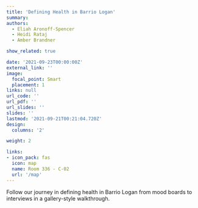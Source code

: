 ```yaml
---
title: 'Defining Health in Barrio Logan'
summary:
authors: 
  - Eliah Aronoff-Spencer
  - Heidi Rataj
  - Amber Brandner

show_related: true

date: '2021-09-23T00:00:00Z'
external_link: ''
image:
  focal_point: Smart
  placement: 1
links: null
url_code: ''
url_pdf: ''
url_slides: ''
slides: ''
lastmod: '2021-09-21T00:21:04.720Z'
design:
  columns: '2'

weight: 2

links:
- icon_pack: fas
  icon: map
  name: Room 336 - C-02
  url: '/map'
---
```

Follow our journey in defining health in Barrio Logan from mood boards to interviews in a gallery-style walkthrough.